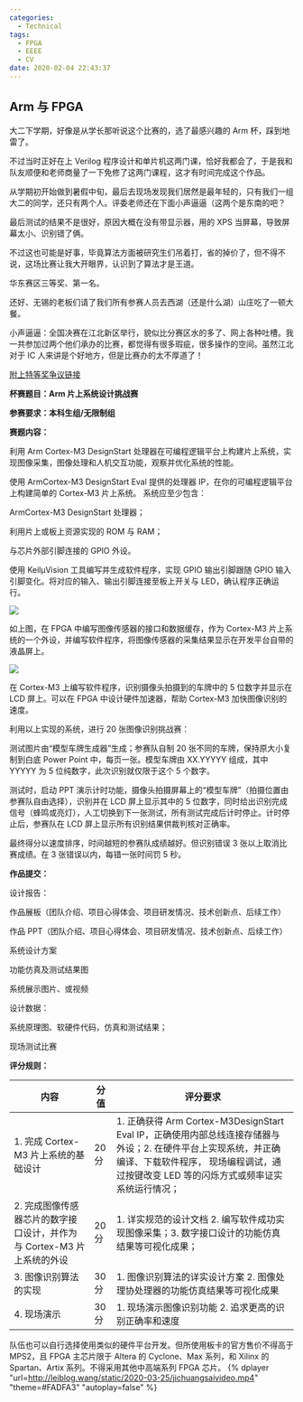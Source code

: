 ```yaml
---
categories:
  - Technical
tags:
  - FPGA
  - EEEE
  - CV
date: 2020-02-04 22:43:37	
---
```


## **Arm 与 FPGA**

大二下学期，好像是从学长那听说这个比赛的，选了最感兴趣的 Arm 杯，踩到地雷了。

不过当时正好在上 Verilog 程序设计和单片机这两门课，恰好我都会了，于是我和队友顺便和老师商量了一下免修了这两门课程，这才有时间完成这个作品。

从学期初开始做到暑假中旬，最后去现场发现我们居然是最年轻的，只有我们一组大二的同学，还只有两个人。评委老师还在下面小声逼逼（这两个是东南的吧？

最后测试的结果不是很好，原因大概在没有带显示器，用的 XPS 当屏幕，导致屏幕太小、识别错了俩。

不过这也可能是好事，毕竟算法方面被研究生们吊着打，省的掉价了，但不得不说，这场比赛让我大开眼界，认识到了算法才是王道。

华东赛区三等奖、第一名。

还好、无锡的老板们请了我们所有参赛人员去西湖（还是什么湖）山庄吃了一顿大餐。

小声逼逼：全国决赛在江北新区举行，貌似比分赛区水的多了、网上各种吐槽。我一共参加过两个他们承办的比赛，都觉得有很多瑕疵，很多操作的空间。虽然江北对于 IC 人来讲是个好地方，但是比赛办的太不厚道了！

[附上特等奖争议链接](https://www.zhihu.com/question/341942783/answer/797516559)

<!-- more -->

**杯赛题目：Arm 片上系统设计挑战赛**

**参赛要求：本科生组/无限制组**

**赛题内容：**

利用 Arm Cortex-M3 DesignStart 处理器在可编程逻辑平台上构建片上系统，实现图像采集，图像处理和人机交互功能，观察并优化系统的性能。

使用 ArmCortex-M3 DesignStart Eval 提供的处理器 IP，在你的可编程逻辑平台上构建简单的 Cortex-M3 片上系统。 系统应至少包含：

ArmCortex-M3 DesignStart 处理器；

利用片上或板上资源实现的 ROM 与 RAM；

与芯片外部引脚连接的 GPIO 外设。

使用 KeilμVision 工具编写并生成软件程序，实现 GPIO 输出引脚跟随 GPIO 输入引脚变化。将对应的输入、输出引脚连接至板上开关与 LED，确认程序正确运行。

![ ](http://14901018.s21i.faiusr.com/4/ABUIABAEGAAgmcLS4wUowNmwhQQw6wM4vwI.png?v=1)

如上图，在 FPGA 中编写图像传感器的接口和数据缓存，作为 Cortex-M3 片上系统的一个外设，并编写软件程序，将图像传感器的采集结果显示在开发平台自带的液晶屏上。

![ ](http://14901018.s21i.faiusr.com/4/ABUIABAEGAAgtMLS4wUosO6EGzDeBDjKAg.png?v=1)

在 Cortex-M3 上编写软件程序，识别摄像头拍摄到的车牌中的 5 位数字并显示在 LCD 屏上。可以在 FPGA 中设计硬件加速器，帮助 Cortex-M3 加快图像识别的速度。

利用以上实现的系统，进行 20 张图像识别挑战赛：

测试图片由“模型车牌生成器”生成；参赛队自制 20 张不同的车牌，保持原大小复制到白底 Power Point 中，每页一张。模型车牌由 XX.YYYYY 组成，其中 YYYYY 为 5 位纯数字，此次识别就仅限于这个 5 个数字。

测试时，启动 PPT 演示计时功能，摄像头拍摄屏幕上的“模型车牌”（拍摄位置由参赛队自由选择），识别并在 LCD 屏上显示其中的 5 位数字，同时给出识别完成信号（蜂鸣或亮灯），人工切换到下一张测试，所有测试完成后计时停止。计时停止后，参赛队在 LCD 屏上显示所有识别结果供裁判核对正确率。

最终得分以速度排序，时间越短的参赛队成绩越好。但识别错误 3 张以上取消比赛成绩。在 3 张错误以内，每错一张时间罚 5 秒。

**作品提交：**

设计报告：

作品展板（团队介绍、项目心得体会、项目研发情况、技术创新点、后续工作）

作品 PPT（团队介绍、项目心得体会、项目研发情况、技术创新点、后续工作）

系统设计方案

功能仿真及测试结果图

系统展示图片、或视频

设计数据：

系统原理图、软硬件代码，仿真和测试结果；

现场测试比赛

**评分规则：**

| 内容                                                                   | 分值  | 评分要求                                                                                                                                                                                                |
| ---------------------------------------------------------------------- | ----- | ------------------------------------------------------------------------------------------------------------------------------------------------------------------------------------------------------- |
| 1. 完成 Cortex-M3 片上系统的基础设计                                   | 20 分 | 1. 正确获得 Arm Cortex-M3DesignStart Eval IP，正确使用内部总线连接存储器与外设；2. 在硬件平台上实现系统，并正确编译、下载软件程序， 现场编程调试，通过按键改变 LED 等的闪烁方式或频率证实系统运行情况； |
| 2. 完成图像传感器芯片的数字接口设计，并作为与 Cortex-M3 片上系统的外设 | 20 分 | 1. 详实规范的设计文档 2. 编写软件成功实现图像采集；3. 数字接口设计的功能仿真结果等可视化成果；                                                                                                          |
| 3. 图像识别算法的实现                                                  | 30 分 | 1. 图像识别算法的详实设计方案 2. 图像处理协处理器的功能仿真结果等可视化成果                                                                                                                             |
| 4. 现场演示                                                            | 30 分 | 1. 现场演示图像识别功能 2. 追求更高的识别正确率和速度                                                                                                                                                   |

队伍也可以自行选择使用类似的硬件平台开发。但所使用板卡的官方售价不得高于 MPS2，且 FPGA 主芯片限于 Altera 的 Cyclone、Max 系列，和 Xilinx 的 Spartan、Artix 系列。不得采用其他中高端系列 FPGA 芯片。
{% dplayer "url=http://leiblog.wang/static/2020-03-25/jichuangsaivideo.mp4"  "theme=#FADFA3" "autoplay=false" %}
